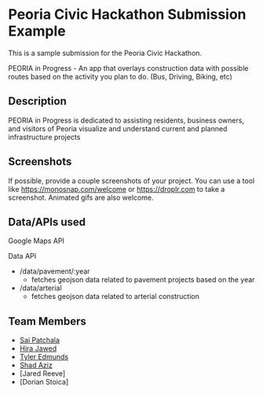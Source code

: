 # Peoria Civic Hackathon Submission Example

This is a sample submission for the Peoria Civic Hackathon. 

PEORIA in Progress - An app that overlays construction data with possible routes based on the activity you plan to do. (Bus, Driving, Biking, etc)

## Description

PEORIA in Progress is dedicated to assisting residents, business owners, and visitors of Peoria visualize and understand current and planned infrastructure projects

## Screenshots

If possible, provide a couple screenshots of your project. You can use a tool like https://monosnap.com/welcome or https://droplr.com to take a screenshot. Animated gifs are also welcome.

## Data/APIs used

Google Maps API

Data API
- /data/pavement/:year
  + fetches geojson data related to pavement projects based on the year
- /data/arterial
  + fetches geojson data related to arterial construction

## Team Members

+ [Sai Patchala](https://github.com/sia2311)
+ [Hira Jawed](https://github.com/hirajawed)
+ [Tyler Edmunds](https://github.com/TedtheDev)
+ [Shad Aziz](https://github.com/azizshad)
+ [Jared Reeve]
+ [Dorian Stoica]
